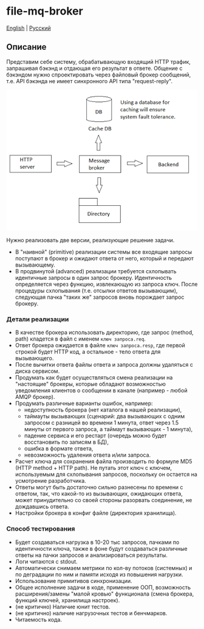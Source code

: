 # file-mq-broker

[English](README.md) | [Русский](README.ru.md)

## Описание

Представим себе систему, обрабатывающую входящий HTTP трафик, запрашивая бэкэнд и отдающая его результат в ответе. Общение с бэкэндом нужно спроектировать через файловый брокер сообщений, т.е. API бэкэнда не имеет синхронного API типа "request-reply".

![overall-architecture](docs/img/overall-architecture.png)

Нужно реализовать две версии, реализующие решение задачи.
- В "наивной" (primitive) реализации системы все входящие запросы поступают в брокер и ожидают ответа от него, который и передают вызывающему.
- В продвинутой (advanced) реализации требуется схлопывать идентичные запросы в один запрос брокеру. Идентичность определяется через функцию, извлекающую из запроса ключ. После процедуры схлопывания (т.е. отсылки ответов вызывающим), следующая пачка "таких же" запросов вновь порождает запрос брокеру.

### Детали реализации

- В качестве брокера использовать директорию, где запрос (method, path) кладется в файл с именем `ключ запроса.req`.
- Ответ брокера ожидается в файле `ключ запроса.resp`, где первой строкой будет HTTP код, а остальное - тело ответа для вызывающего. 
- После вычитки ответа файлы ответа и запроса должны удаляться с диска сервисом.
- Продумать как будет осуществляться смена реализации на "настоящие" брокеры, которые обладают возможностью уведомления клиентов о сообщении в канале (например - любой AMQP брокер).
- Продумать различные варианты ошибок, например: 
    - недоступность брокера (нет каталога в нашей реализации), 
    - таймауты вызывающих (сценарий: два вызывающих с одним запросом с разницей во времени 1 минута, ответ через 1.5 минуты от первого запроса, а таймаут вызывающих - 1 минута), 
    - падение сервиса и его рестарт (очередь можно будет восстановить по записям в БД), 
    - ошибка в формате ответа, 
    - невозможность удаления ответа и/или запроса.
- Расчет ключа для сохранения файла производить по формуле MD5 (HTTP method + HTTP path). Не путать этот ключ с ключем, используемым для схлопывания запросов, поскольку он остается на усмотрение разработчика.
- Ответы могут быть достаточно сильно разнесены по времени с ответом, так, что какой-то из вызывающих, ожидающих ответа, может принудительно со своей стороны разорвать соединение, не дождавшись ответа.
- Настройки брокера в конфиг файле (директория хранилища).

### Способ тестирования

- Будет создаваться нагрузка в 10-20 тыс запросов, пачками по идентичности ключа, также в фоне будут создаваться различные ответы на пачки запросов и анализироваться результаты.
- Логи читаются с stdout.
- Автоматически снимаем метрики по кол-ву потоков (системных) и по деградации по ним и памяти исходя из повышения нагрузки.
- Использование примитивов синхронизации.
- Общее исполнение задачи в коде, применение ООП, возможность расширения/замены "малой кровью" функционала (смена брокера, функций ключей, хранилища настроек).
- (не критично) Наличие юнит тестов.
- (не критично) наличие нагрузочных тестов и бенчмарков.
- Читаемость кода.
